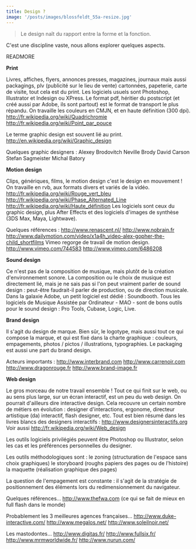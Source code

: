 ```yaml
---
title: Design ?
image: '/posts/images/blossfeldt_55a-resize.jpg'
---
```


>Le design naît du rapport entre la forme et la fonction.

C'est une discipline vaste, nous allons explorer quelques aspects.

READMORE


**Print**

Livres, affiches, flyers, annonces presses, magazines, journaux mais aussi packagings, plv (publicité sur le lieu de vente) cartonnées, papeterie, carte de visite, tout cela est du print.
Les logiciels usuels sont Photoshop, Illustrator et Indesign ou XPress.
Le format pdf, héritier du postscript (et créé aussi par Adobe, ils sont partout) est le format de transport le plus répandu.
On travaille les couleurs en CMJN, et en haute définition (300 dpi).
http://fr.wikipedia.org/wiki/Quadrichromie
http://fr.wikipedia.org/wiki/Point_par_pouce

Le terme graphic design est souvent lié au print.
http://en.wikipedia.org/wiki/Graphic_design

Quelques graphic designers :
Alexey Brodovitch
Neville Brody
David Carson
Stefan Sagmeister
Michal Batory


**Motion design**

Clips, génériques, films, le motion design c'est le design en mouvement !
On travaille en rvb, aux formats divers et variés de la vidéo.
http://fr.wikipedia.org/wiki/Rouge_vert_bleu
http://fr.wikipedia.org/wiki/Phase_Alternated_Line
http://fr.wikipedia.org/wiki/Haute_définition
Les logiciels sont ceux du graphic design, plus After Effects et des logiciels d'images de synthèse (3DS Max, Maya, Lightwave).

Quelques références :
http://www.renascent.nl/
http://www.nobrain.fr
http://www.dailymotion.com/video/x1a4h_video-alex-gopher-the-child_shortfilms
Vimeo regorge de travail de motion design.
http://www.vimeo.com/744583
http://www.vimeo.com/6486208


**Sound design**

Ce n'est pas de la composition de musique, mais plutôt de la création d'environnement sonore. La composition ou le choix de musique est directement lié, mais je ne sais pas si l'on peut vraiment parler de sound design : peut-être faudrait-il parler de production, ou de direction musicale.
Dans la galaxie Adobe, un petit logiciel est dédié : Soundbooth.
Tous les logiciels de Musique Assistée par Ordinateur - MAO - sont de bons outils pour le sound design : Pro Tools, Cubase, Logic, Live.


**Brand design**

Il s'agit du design de marque. Bien sûr, le logotype, mais aussi tout ce qui compose la marque, et qui est fixé dans la charte graphique : couleurs, empagements, photos / pictos / illustrations, typographies.
Le packaging est aussi une part du brand design.

Acteurs importants :
http://www.interbrand.com
http://www.carrenoir.com
http://www.dragonrouge.fr
http://www.brand-image.fr


**Web design**

Le gros morceau de notre travail ensemble !
Tout ce qui finit sur le web, ou au sens plus large, sur un écran interactif, est un peu du web design. On pourrait d'ailleurs dire interactive design. Cela recouvre un certain nombre de métiers en évolution : designer d'interactions, ergonome, directeur artistique (da) interactif, flash designer, etc.
Tout est bien résumé dans les livres blancs des designers interactifs :
http://www.designersinteractifs.org
Voir aussi
http://fr.wikipedia.org/wiki/Web_design

Les outils logiciels privilégiés peuvent être Photoshop ou Illustrator, selon les cas et les préférences personnelles du designer.

Les outils méthodologiques sont :
le zoning (structuration de l'espace sans choix graphiques)
le storyboard (roughs papiers des pages ou de l'histoire)
la maquette (réalisation graphique des pages)

La question de l'empagement est constante : il s'agit de la stratégie de positionnement des éléments lors du redimensionnement du navigateur.

Quelques références...
http://www.thefwa.com (ce qui se fait de mieux en full flash dans le monde)

Probablement les 3 meilleures agences françaises...
http://www.duke-interactive.com/
http://www.megalos.net/
http://www.soleilnoir.net/

Les mastodontes...
http://www.digitas.fr/
http://www.fullsix.fr/
http://www.mrmworldwide.fr/
http://www.nurun.com/
